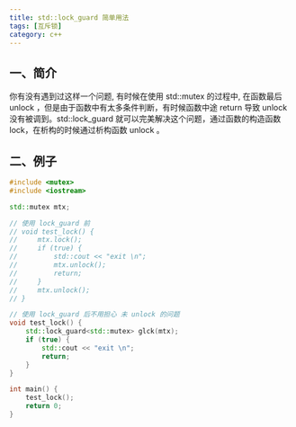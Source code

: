 ```yaml
---
title: std::lock_guard 简单用法
tags: [互斥锁]
category: c++
---
```


## 一、简介
你有没有遇到过这样一个问题, 有时候在使用 std::mutex 的过程中, 在函数最后 unlock ，但是由于函数中有太多条件判断，有时候函数中途 return 导致 unlock 没有被调到。std::lock_guard 就可以完美解决这个问题，通过函数的构造函数 lock，在析构的时候通过析构函数 unlock 。

## 二、例子
```c++
#include <mutex>
#include <iostream>

std::mutex mtx;

// 使用 lock_guard 前
// void test_lock() {
//     mtx.lock();
//     if (true) {
//         std::cout << "exit \n";
//         mtx.unlock();
//         return;
//     }
//     mtx.unlock();
// }

// 使用 lock_guard 后不用担心 未 unlock 的问题
void test_lock() {
    std::lock_guard<std::mutex> glck(mtx);
    if (true) {
        std::cout << "exit \n";
        return;
    }
}

int main() {
    test_lock();
    return 0;
}
```